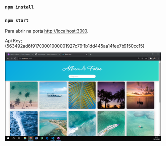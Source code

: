 
### `npm install`

### `npm start`

Para abrir na porta [http://localhost:3000](http://localhost:3000).

Api Key;(563492ad6f91700001000001927c79f1b1dd445aa14fee7b9150cc15)

<img src = "imagens/readme.png" alt = "">




